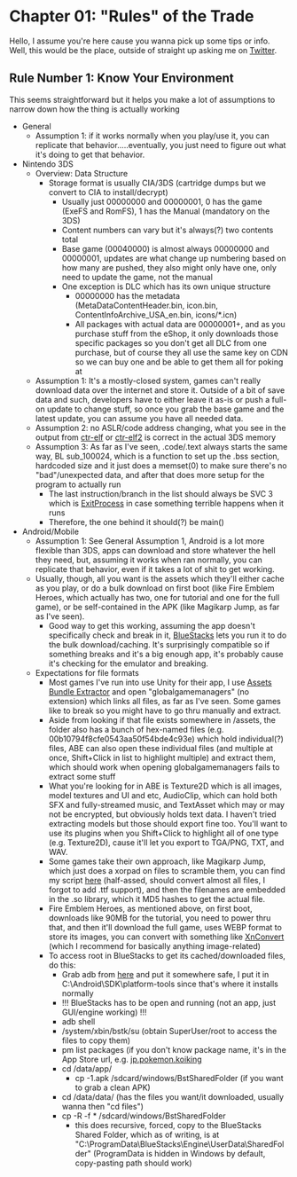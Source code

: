 # Chapter 01: "Rules" of the Trade
Hello, I assume you're here cause you wanna pick up some tips or info. Well, this would be the place, outside of straight up asking me on [Twitter](https://twitter.com/NWPlayer123).

## Rule Number 1: Know Your Environment
This seems straightforward but it helps you make a lot of assumptions to narrow down how the thing is actually working
- General
  - Assumption 1: if it works normally when you play/use it, you can replicate that behavior.....eventually, you just need to figure out what it's doing to get that behavior.
- Nintendo 3DS
  - Overview: Data Structure
    - Storage format is usually CIA/3DS (cartridge dumps but we convert to CIA to install/decrypt)
      - Usually just 00000000 and 00000001, 0 has the game (ExeFS and RomFS), 1 has the Manual (mandatory on the 3DS)
      - Content numbers can vary but it's always(?) two contents total
      - Base game (00040000) is almost always 00000000 and 00000001, updates are what change up numbering based on how many are pushed, they also might only have one, only need to update the game, not the manual
      - One exception is DLC which has its own unique structure
        - 00000000 has the metadata (MetaDataContentHeader.bin, icon.bin, ContentInfoArchive_USA_en.bin, icons/*.icn)
        - All packages with actual data are 00000001+, and as you purchase stuff from the eShop, it only downloads those specific packages so you don't get all DLC from one purchase, but of course they all use the same key on CDN so we can buy one and be able to get them all for poking at
  - Assumption 1: It's a mostly-closed system, games can't really download data over the internet and store it. Outside of a bit of save data and such, developers have to either leave it as-is or push a full-on update to change stuff, so once you grab the base game and the latest update, you can assume you have all needed data.
  - Assumption 2: no ASLR/code address changing, what you see in the output from [ctr-elf](https://github.com/archshift/ctr-elf) or [ctr-elf2](https://github.com/NWPlayer123/ctr-elf2) is correct in the actual 3DS memory
  - Assumption 3: As far as I've seen, .code/.text always starts the same way, BL sub_100024, which is a function to set up the .bss section, hardcoded size and it just does a memset(0) to make sure there's no "bad"/unexpected data, and after that does more setup for the program to actually run
    - The last instruction/branch in the list should always be SVC 3 which is [ExitProcess](https://www.3dbrew.org/wiki/SVC#System_calls) in case something terrible happens when it runs
    - Therefore, the one behind it should(?) be main()
- Android/Mobile
  - Assumption 1: See General Assumption 1, Android is a lot more flexible than 3DS, apps can download and store whatever the hell they need, but, assuming it works when ran normally, you can replicate that behavior, even if it takes a lot of shit to get working.
  - Usually, though, all you want is the assets which they'll either cache as you play, or do a bulk download on first boot (like Fire Emblem Heroes, which actually has two, one for tutorial and one for the full game), or be self-contained in the APK (like Magikarp Jump, as far as I've seen).
    - Good way to get this working, assuming the app doesn't specifically check and break in it, [BlueStacks](http://www.bluestacks.com) lets you run it to do the bulk download/caching. It's surprisingly compatible so if something breaks and it's a big enough app, it's probably cause it's checking for the emulator and breaking.
  - Expectations for file formats
    - Most games I've run into use Unity for their app, I use [Assets Bundle Extractor](https://7daystodie.com/forums/showthread.php?22675-Unity-Assets-Bundle-Extractor) and open "globalgamemanagers" (no extension) which links all files, as far as I've seen. Some games like to break so you might have to go thru manually and extract.
    - Aside from looking if that file exists somewhere in /assets, the folder also has a bunch of hex-named files (e.g. 00b10794f8cfe0543aa50f54bde4c93e) which hold individual(?) files, ABE can also open these individual files (and multiple at once, Shift+Click in list to highlight multiple) and extract them, which should work when opening globalgamemanagers fails to extract some stuff
    - What you're looking for in ABE is Texture2D which is all images, model textures and UI and etc, AudioClip, which can hold both SFX and fully-streamed music, and TextAsset which may or may not be encrypted, but obviously holds text data. I haven't tried extracting models but those should export fine too. You'll want to use its plugins when you Shift+Click to highlight all of one type (e.g. Texture2D), cause it'll let you export to TGA/PNG, TXT, and WAV.
    - Some games take their own approach, like Magikarp Jump, which just does a xorpad on files to scramble them, you can find my script [here](https://gist.github.com/NWPlayer123/23704bc2ba9c863fd3e11068c49948c5) (half-assed, should convert almost all files, I forgot to add .ttf support), and then the filenames are embedded in the .so library, which it MD5 hashes to get the actual file.
    - Fire Emblem Heroes, as mentioned above, on first boot, downloads like 90MB for the tutorial, you need to power thru that, and then it'll download the full game, uses WEBP format to store its images, you can convert with something like [XnConvert](http://www.xnview.com/en/xnconvert/) (which I recommend for basically anything image-related)
    - To access root in BlueStacks to get its cached/downloaded files, do this:
      - Grab adb from [here](https://developer.android.com/studio/releases/platform-tools.html) and put it somewhere safe, I put it in C:\Android\SDK\platform-tools since that's where it installs normally
      - !!! BlueStacks has to be open and running (not an app, just GUI/engine working) !!!
      - adb shell
      - /system/xbin/bstk/su (obtain SuperUser/root to access the files to copy them)
      - pm list packages (if you don't know package name, it's in the App Store url, e.g. [jp.pokemon.koiking](https://play.google.com/store/apps/details?id=jp.pokemon.koiking&hl=en)
      - cd /data/app/
        - cp <packagename>-1.apk /sdcard/windows/BstSharedFolder (if you want to grab a clean APK)
      - cd /data/data/<packagename> (has the files you want/it downloaded, usually wanna then "cd files")
      - cp -R -f * /sdcard/windows/BstSharedFolder
        - this does recursive, forced, copy to the BlueStacks Shared Folder, which as of writing, is at "C:\ProgramData\BlueStacks\Engine\UserData\SharedFolder" (ProgramData is hidden in Windows by default, copy-pasting path should work)
